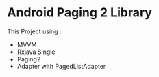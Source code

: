 # Android Paging 2 Library 

This Project using : 

- MVVM
- Rxjava Single
- Paging2
- Adapter with PagedListAdapter
